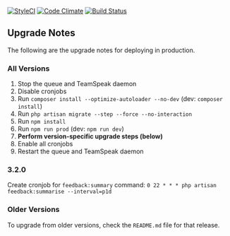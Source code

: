 [![StyleCI](https://styleci.io/repos/75443611/shield?branch=development&style=flat)](https://styleci.io/repos/75443611)
[![Code Climate](https://codeclimate.com/github/VATSIM-UK/core/badges/gpa.svg)](https://codeclimate.com/github/VATSIM-UK/core)
[![Build Status](https://travis-ci.org/VATSIM-UK/core.svg?branch=production)](https://travis-ci.org/VATSIM-UK/core)

## Upgrade Notes

The following are the upgrade notes for deploying in production.

### All Versions

1. Stop the queue and TeamSpeak daemon
2. Disable cronjobs
3. Run `composer install --optimize-autoloader --no-dev` (dev: `composer install`)
4. Run `php artisan migrate --step --force --no-interaction`
6. Run `npm install`
7. Run `npm run prod` (dev: `npm run dev`)
8. **Perform version-specific upgrade steps (below)**
9. Enable all cronjobs
10. Restart the queue and TeamSpeak daemon

### 3.2.0

Create cronjob for `feedback:summary` command: `0 22 * * * php artisan feedback:summarise --interval=p1d`

### Older Versions

To upgrade from older versions, check the `README.md` file for that release.
